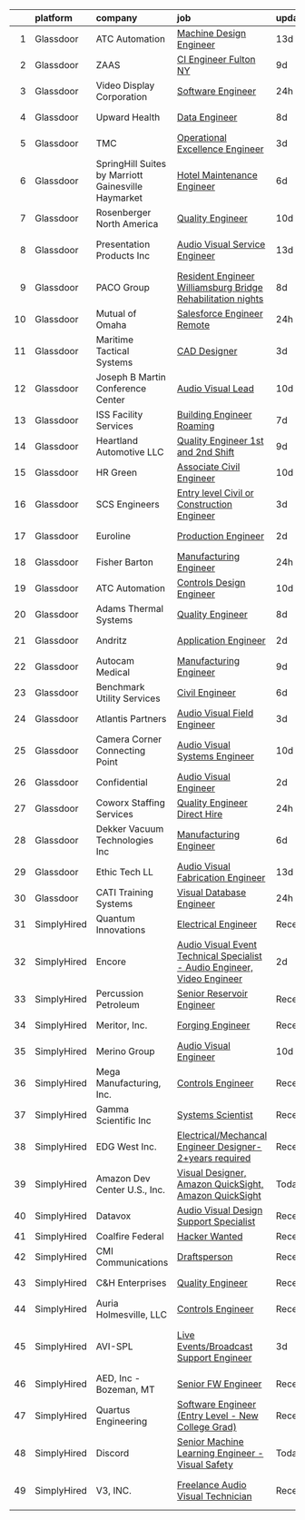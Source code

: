 

|    | platform    | company                                             | job                                                                                                                                                                                                                                                                                                                                                                                                                                                                                                                                                                                                                                                                                                                                                                                                                                                                                                                                                                             | update_time   | location                      |
|---:|:------------|:----------------------------------------------------|:--------------------------------------------------------------------------------------------------------------------------------------------------------------------------------------------------------------------------------------------------------------------------------------------------------------------------------------------------------------------------------------------------------------------------------------------------------------------------------------------------------------------------------------------------------------------------------------------------------------------------------------------------------------------------------------------------------------------------------------------------------------------------------------------------------------------------------------------------------------------------------------------------------------------------------------------------------------------------------|:--------------|:------------------------------|
|  1 | Glassdoor   | ATC Automation                                      | [Machine Design Engineer](https://www.glassdoor.com/partner/jobListing.htm?pos=112&ao=1110586&s=58&guid=0000018290d9f9c1acd5e071bcc94b1b&src=GD_JOB_AD&t=SR&vt=w&ea=1&cs=1_4cb2334d&cb=1660287581048&jobListingId=1008038413869&cpc=4975F0A44038F145&jrtk=3-0-1ga8djufci17b801-1ga8djufujm7r800-acea95750f0bcd80--6NYlbfkN0AxTW2I5hFMRs1ppfVaotPbiDcG--VYf6eQeyz1cvYZmvU7ipRBcyqBpcC9rIByUrQ1ZU3FBxa74NBnDeqNgrnhHjqTlbOWnnQhnOxFWK1mlABdtxbcxd1x-rU-B4U-OmAuN_3oSF9ciNM3Opuzid3uiC4b-iP3i7vywiAYvXJpV9z1uhnXVzXLqFzVqWdAUAP_zf03M5ku6XSFNq4ySm48VZYfDbDZheevb1UXtTjQ4_NQjIBdnJ0A-sSa6_XevKZg73lgelFw9Ll22qSqjwlelDTStDbMN19dKE22x14UUoHLJ1K18qMcD_BdiUsbj6VKZXg0xinmn0J5_qhxK436KTlr2HfVKDvJbmFODlSoRlIfxnPKsymIzUb86disagPjaH_WvXwac_WZdjNsc5OlM6lXUpssN0aRVXX4Jy6aEmsGD7TbB-9_H1cmL0_fpn9Dtx3MUlkjOUuY6pTV3DsTPZNsjG-SMEWAJcbtPU5a3aQbaD7I7k-z4bMZfcH1WJjRq6fjrXB_Ng%3D%3D)                                                                                                  | 13d           | Cookeville, TN                |
|  2 | Glassdoor   | ZAAS                                                | [CI Engineer   Fulton  NY](https://www.glassdoor.com/partner/jobListing.htm?pos=104&ao=1110586&s=58&guid=0000018290d9f9c1acd5e071bcc94b1b&src=GD_JOB_AD&t=SR&vt=w&ea=1&cs=1_b146d12f&cb=1660287581046&jobListingId=1008048358153&cpc=D8FEF87741BB945A&jrtk=3-0-1ga8djufci17b801-1ga8djufujm7r800-bffe1262bfc551f9--6NYlbfkN0A953Z9EfJZc5Z9y7Wb0NkuJO-5BBnqXCJSieP3bN3oT5cRpDl76lWgN2flgCrmBOVu81y1dDFaQCL1cAP0fZ_AECga9sXbxmPCgy94ZsRFuDnGITKA-OxsynN7Sv3puDsz92eIZUg49nGoQmfPGrEVrDw_UOvJOHJJ5Ya9dAdvf28Ga3WrlbLfpvE4KwRxvUICMz0Br6cqy9g3z3g9G7mQO0SGZfeKaoei9kiPNbGHMqXvqihoe6-8CbQWj-TYKb8h1sTk33W2tCSPkB-J3H1iQDmIeKlL90h9PW8XNJydfiodD-nwCgRL5c65d1dqjhW_L3fP6lJPIjCW_IKi7ltcxVGnAyC-kpDd7N29WULBYvOY_8FE40Orjrx5PjrJrP4M6IWkVXEdk0at2F8rZEXLxtn7E2jHOV1k7mef6knd2h07fe1fyHkRwehKYEQ3mBYctpZ28Jw3-LK4wVg26p2XBDUhGrRwqXUn8y7Os-L6R4nU8hJzcfZwujV1CGy3HGwCzX3-Sv9xqowStaD5_aqP)                                                                                             | 9d            | Fulton, NY                    |
|  3 | Glassdoor   | Video Display Corporation                           | [Software Engineer](https://www.glassdoor.com/partner/jobListing.htm?pos=118&ao=1110586&s=58&guid=0000018290d9f9c1acd5e071bcc94b1b&src=GD_JOB_AD&t=SR&vt=w&ea=1&cs=1_516df22b&cb=1660287581049&jobListingId=1008067091022&cpc=52D3555E595CCC3C&jrtk=3-0-1ga8djufci17b801-1ga8djufujm7r800-97c84a8153d63520--6NYlbfkN0C2ruSLbldHgJRxGqX58M4ekFWuaOJ1Xy3nZgzYPyc2KyCZezOaTR-Dfj6JOKFMWXqFALK3KFUFp3w8lowomgl7bLHahDIW8k6iGCftLcArQuylLqXa9wRp3TxAQHXe1O-glLKk6fy1Izd_GvlQfTHvbIsop5ahpCRh0QHWhNB_5HnyzaE9YsNgEKHu_INFlCKp8oqFdgyKX3UyeoIYIpTq11ZW4x7PgFw9jvkowwi1yNTZRlYGyn4-L5WfYkynMWv-41xQ3Hw9wKNEQ6enUWe2S_lc4Q5f_qvFqG7adZQi9iadG6qdi5nJTLqbIBnI5GZHGFm5YdDJ2OqSB9ROsxuUivZ8zg49etzuEZQOk3otFgyEhfZGxvq3vqRjtGMOkrpxg_kqna-iT0U_AYa0PmwI2nZX-zaYD1NK6o0Wu17wEhcqyNjlZAIwxIKBDAX5v014MKMt_jSCE0sVbOKXzkm2XGWO5_VzGbawjG0ayo-fg-31Zh77dpO3pCrmYzKZRZjjKWx_ESL3eg%3D%3D)                                                                                                        | 24h           | Cocoa, FL                     |
|  4 | Glassdoor   | Upward Health                                       | [Data Engineer](https://www.glassdoor.com/partner/jobListing.htm?pos=117&ao=1110586&s=58&guid=0000018290d9f9c1acd5e071bcc94b1b&src=GD_JOB_AD&t=SR&vt=w&ea=1&cs=1_2e0adab1&cb=1660287581049&jobListingId=1008050594360&cpc=6E56E77887FF9985&jrtk=3-0-1ga8djufci17b801-1ga8djufujm7r800-9008622103ceb4a6--6NYlbfkN0D1sgB2vkk73HcG31iWI33pV6kw_5ZaxNkpPvB9FmXAfE4GxWj1DqZ0Ybq0eLPzk2YMwESvlDiKB2v8-8IQoa6UivsLih00u8y9COP4u95PlNlD0qSOw_enyvRFXOLfhgnvIy4KUwxX4Dih0kh3kPXgilkc_HOoVQ-GK7LqI49w8l5WsAU6L3A2dHqBwxNMVNYEI7ToysdEPe4bSoqbDpDkq7WYo7FgO93Bo2m7nGj-ZKDbOj9uklpbCgYGKPJduqF4qSisMNoIy-YjtghzYmWZBebtVdYRO7SCMd8NrjkWCQo4euSFLoomri1zX_RzLJHg1cT1iOvc0S2pRGttNmkdjfh1KiVMwXsApxUoacTipuRDxQXqxEUuENrPJX-Fv9qhp73bbo4zSbpeDQNZwG84yaCmqvVhz8zUWiLaszCvYvHWiqCUBdwtjoa3sWPJNl55cmZYHWTTvjEAQxjQ_4p-lLPVrfDxFjBrO01SqgrhIhonKyjGJWCDvJgEzYxWZ-A%3D)                                                                                                                          | 8d            | Hauppauge, NY                 |
|  5 | Glassdoor   | TMC                                                 | [Operational Excellence Engineer](https://www.glassdoor.com/partner/jobListing.htm?pos=107&ao=1110586&s=58&guid=0000018290d9f9c1acd5e071bcc94b1b&src=GD_JOB_AD&t=SR&vt=w&ea=1&cs=1_efd8593e&cb=1660287581047&jobListingId=1008060137305&cpc=6FA4FDEDA4C50BC1&jrtk=3-0-1ga8djufci17b801-1ga8djufujm7r800-c547309de62fb85c--6NYlbfkN0BSg5mb03c8hiZQs97mlf2CN08O_p8HeBaC0cA3dzaRvyZKAP2Y6r0WsiQ-IrcI174Y-oXAj9HNmEpndD9mARqmyH4EqJUTtIO2GyMv_XpsltHph6cQ_tgl6WvPNRNnYFdGJ-Qrb5WJjUyGDZ5nQ3ycfYjj3dhm9_QBd3rxM4q7jaVzTAleiWat3feub1Un9YOme3M_yZdI6wjg1M6688U005YltcPIlxMWaJ1tJjvFgv1_UpXk3EKKrWiJP_89b2g99NAtIjKx5YV9W1JhZVUztqfeXth8AqjyKyIiZy2U2t2ZGkUp04F0yS9682fHUYzys95BBTPQHQpLS6engAUKYQf110fg5khLlBr56MVU2RvAOdoYpZZC6skcQJe1wOihAJ5Y12rfFW6Xo-Ku7Va-Ir_2ji1MIB5Geo3vC5aQYjSuW4i6RDwijxTCWgbpz11UBqRtGDmWkOWiS2Isuj2yDIpBJ9UXyek0SH8PT6IVnjgjpsgTkpGU_fAD1hLwydIgPWqlWtOSFg%3D%3D)                                                                                          | 3d            | Peabody, MA                   |
|  6 | Glassdoor   | SpringHill Suites by Marriott Gainesville Haymarket | [Hotel Maintenance Engineer](https://www.glassdoor.com/partner/jobListing.htm?pos=120&ao=1110586&s=58&guid=0000018290d9f9c1acd5e071bcc94b1b&src=GD_JOB_AD&t=SR&vt=w&ea=1&cs=1_654edb63&cb=1660287581049&jobListingId=1008055432253&cpc=6EF77E97581486AA&jrtk=3-0-1ga8djufci17b801-1ga8djufujm7r800-f3041de6773e3b26--6NYlbfkN0CyECWISqErbxsRa9c8-Wy6ckRxRQiRg87Ymo0m02-qw5n1FXRqDqCT-oct5WOe-kLjGXWnpIHpl09lmPwSgll0XuuOGgyvlC_g3eUn-UnAjxMU19LtPCFYUrk9R0cmGGkfRH5ROL9PMmP7lG4rVi1csGjy93yM45cLvmS1shjBXRovHTH9chOCpM06YNJmsyzhPhYFuirNp_d9ggW0Sl12CEBWmLD6VSftoIjWJgUvYpkiecfGySBJs6mTMwj8ToRqLx1PLMKEn5ZmFwXnNLJswhiddYpq-fX7wLwhOyJNQBPOImyigRgclh3aX7XGcrZpkQVcjECqbJICCXxDK4JtO5kT1zfIZoeNphw79XgLIGjPgd2UNzkxL0OWs6MYM1FhJhZVEURPekOIgNowh20YPg_2zLiudMfPWgHOGhuRYYC8n2fwiMd4VsgUeNYhdnQiUYx8sbgR7JIdG1U6SracvZL0BAipl4OP-Vz6grOpdib5cKmvCuyCi_OTgzz-9HGSeCxq0yqySw%3D%3D)                                                                                               | 6d            | Gainesville, VA               |
|  7 | Glassdoor   | Rosenberger North America                           | [Quality Engineer](https://www.glassdoor.com/partner/jobListing.htm?pos=106&ao=1110586&s=58&guid=0000018290d9f9c1acd5e071bcc94b1b&src=GD_JOB_AD&t=SR&vt=w&ea=1&cs=1_9e1d7420&cb=1660287581047&jobListingId=1008043807754&cpc=2CE14834DE1C8A19&jrtk=3-0-1ga8djufci17b801-1ga8djufujm7r800-b946d9c742ec5e5b--6NYlbfkN0A_lMrImd4K1mVRIimbW9GSB04Lm5FKrtRQf9m73SIsnIcEyn1LovRkF1fU5mPpZc0wZ1AdnT7c-hutgHT74gs4oHKYMkaeKciPfSAB9Lx2_bd7hT-LQTKE3SHHzk2NretrRW9_EJ6x66LGAnuvdj3nqaAEZYJuUbnPhvgYWG-PeRXJR3ADjbtdjU2LbagyoTHFJAkle6MZsSg2wStyBpx0J56RvakybyDYfnTyYRnNv70gD0KpLN35AxgiZRHE3pNcG0hAH8T3xTIVD11wz4-_x7ajCmrUou1YY6c8CGPkbOpEvMOJcymXyrIyakVpK5S2T3vSesZMN9JMjx-f1tAsgnGGlixs0AIOVx8K_fHlEnXx6YTWuvFaa8gIgUqMZuQq6kxzhipWkBJLOJiKpEG5wu_swPbuCb7QHnAA9BwRQt22T96UBIefFnLdQPjAMHf0hOH9rXXcwZKOlhVHsdYLws2B-3EShudwsvjOpOlLNOxt9MxD2ZMEWm89WPYwP_a-nCl7tqS_hA%3D%3D)                                                                                                         | 10d           | Akron, PA                     |
|  8 | Glassdoor   | Presentation Products Inc                           | [Audio Visual Service Engineer](https://www.glassdoor.com/partner/jobListing.htm?pos=105&ao=1110586&s=58&guid=0000018290d9f9c1acd5e071bcc94b1b&src=GD_JOB_AD&t=SR&vt=w&ea=1&cs=1_57108521&cb=1660287581046&jobListingId=1008037742205&cpc=3F1CFC387BF86D6F&jrtk=3-0-1ga8djufci17b801-1ga8djufujm7r800-7483a12ff3147225--6NYlbfkN0DukAwDndutArnS8OT3znlJ-TW2KpK_7rZjO0LfXc6UVOb8znmp-Jdx-EBGeEzCE4MDYQoSoIAOgCl-FNOYq4s978mO5IB5uLg7_Q0JVEb_alaPHZFVNycLX48z_H7u0sYnrpbVil-2CeKlxwNl3Fvw9txyFKK9z3lh3IR-mUNriqks5eNmCXcEmlgaRoIPAY-aMc5S_dOhREXMEEPrmPneSZT9vqIHmPRNOyynWlApgi6ei5eKZtvxK3eSmjxLkXVrvxqJvX-Sk8hNxui9dSTh4Hk2_wtWVsc0TZSA3JJrfpJ1Ll75cNM2fldTS6sbasZ2xIk13ol62GBHjuY7wthZZlodw5-oj02k1MlV3ozp5l4_yYXFlD2ql8aJZtweBn0s92gFcOWrzsy7TjIDyMZ_To9M_Ldm-oaGIBFRCbEHmGg6KjCFuFKc0A2ra4FBUBjOahvGQlDFGGuLUOfzYgoQU1dUctnyQSMi-AtGGC-WNISGXn7mjU6P5IylXSDWDno7uXq3e6OotBV6T038rovl)                                                                                        | 13d           | Los Angeles, CA               |
|  9 | Glassdoor   | PACO Group                                          | [Resident Engineer   Williamsburg Bridge Rehabilitation  nights ](https://www.glassdoor.com/partner/jobListing.htm?pos=125&ao=1110586&s=58&guid=0000018290d9f9c1acd5e071bcc94b1b&src=GD_JOB_AD&t=SR&vt=w&ea=1&cs=1_a0a4e5ae&cb=1660287581050&jobListingId=1008050163960&cpc=82ABD2B5CEB98952&jrtk=3-0-1ga8djufci17b801-1ga8djufujm7r800-1831edeb349c5275--6NYlbfkN0ALuVzQR3BTfV85kg0pOslPYaYx9AIqQffQrQJKVeHJaQqP3CyB5E9YQKsXNWGwopHehMrUx5wwxRmxmRyrL-HVXUzMBIgqmUnYUCsHhzCTjCQbc4aW17Fx-nl7xW-83o-6yz7C0V1F4y4SCayLvqiZjOj9MUXDjmUSSJ0qhO7NFTbbBc3tY7gtsDovwJzezYsaBG-PYccoPiqgb3J9CUf9jBXsCGlP2sOe_j5n-a_GxU_-hgYn7C-FcD0ckT3IUfjHLU7eB9kzfG_We51TXL0AaaDo2PFpmisgGxXrlPYcYi2nvPkXOYqaatQ5vMFqKqAZAHyVUxw4nWCBycLsh-jcVTggO-lgGrScZbgpWaRWF6dR8zvOyCUP-J7WRGYcdDh5U_aSw6Fxs1ukznI6AJu6JvtEsbwnREg3NedkzD32YpmpKoChWJtEqBV-rHLE-Y_8KGelbm8yC-9T9tIQU1SD4SGwM1lwQ68Ih3Ayv8iUc97YHLDsWJterSmrhJmKY0M5SA032_ajKruLDSqhdIfVBSCO7mC-lhNpxR0g0fApFo5FV6hDD3M8KmmZXzQEwqk%3D)        | 8d            | New York, NY                  |
| 10 | Glassdoor   | Mutual of Omaha                                     | [Salesforce Engineer   Remote](https://www.glassdoor.com/partner/jobListing.htm?pos=119&ao=1110586&s=58&guid=0000018290d9f9c1acd5e071bcc94b1b&src=GD_JOB_AD&t=SR&vt=w&cs=1_a5ccc38b&cb=1660287581049&jobListingId=1008067533420&cpc=0C1A14C72F2C651E&jrtk=3-0-1ga8djufci17b801-1ga8djufujm7r800-fb0d3e76e02aa586--6NYlbfkN0AKY9t8q7VgAheoAs7efbXyhExMUVS6P88HBLabZoQOT6odWudF8K1nswEbB-u_gfhh9J-CNKQtkpA5-pOUyeYqDMhZH8U7_3_o5_KfFWyIM71pAevyOc9SXRc4WCcwj1wXNpWTKSGuyo3O-_nPnKiQGjcCdvGYpDSb48h4p-CQj-8IAGNiImiSfZMtwluBv8Kz7CsPPr15r4aTOnrtu_m6N7niwD-zH4IPnL3zV4M8igDdvCH425zX-8-xOkCxOFPQVIxfuhV3IhZYKXthfhnkDmWHmjRjJtlSt8Irg9owD0By2sGMdobrIusoc_6Wou3pdILe7hAG_LdYz2kCTPneXmGw2H16PXAToXEtHTCAj9JTpkAz7yQUppesTkYzGpwXgDhB4kY_FoaldW5uKGNS1hT_WgNZUStCFYhgsFblw5oe1jlnwSEeWvq93bZsuxguRNKM7fbqXBth81v1r0ijKvR6SUkWbXFZ84dAGNFsU4G2QdHNZFsjyRQWmhCr9Nh4ZgODangP6RypZq46CqKez15sLe7gCzO5Olf4TOIg5A%3D%3D)                                                                  | 24h           | Remote                        |
| 11 | Glassdoor   | Maritime Tactical Systems                           | [CAD Designer](https://www.glassdoor.com/partner/jobListing.htm?pos=128&ao=1110586&s=58&guid=0000018290d9f9c1acd5e071bcc94b1b&src=GD_JOB_AD&t=SR&vt=w&ea=1&cs=1_ae43caa4&cb=1660287581050&jobListingId=1008060214312&cpc=619322B613A5457C&jrtk=3-0-1ga8djufci17b801-1ga8djufujm7r800-d14252e7fad9f3a3--6NYlbfkN0AtR68e5gWpPxoovZgA7Udo-dcymoK0NpHFMpIgh7LYz4rXiWBBqHtGf1vm6ftJxX1HyesJd6f5UmMeSw9QByzNuy7gomqYLuiTz-cmySKCvIv2zeZ5BW9b9dhHxor36nrEAc8klj0yBGnCt2lgictNfgXhjbL7z14cShD10_T0GFDPMP1nd3XteHOLas39mw-QgqN1xj6-NCJbuw--4vzkhx__kNibv5BB7IxsH8h9RnmN_4WyeIfLTYCDm_FhOC4RtOxUXqdEcGZ0TOkj6wxuqIYajLG9cWx43SdRnytRCT-lYaS46Yw6WEBYHnx4Us8psBHTK_isv6583RhW79b7-bli9kYIW15Dbxg1VTqBZxtvgjRodTqxJsv8s2wZc0TijYqyZgWfvhy4dhdFUfRqCLEzBm8jqJm93kjoWagd9aYKYqab4LDZKoJd-Osy5BejGp2k63FxrfETzmYpZV8ICvvgHMjpSS8610GD7A83EHrb-AGjp_78)                                                                                                                                         | 3d            | Melbourne, FL                 |
| 12 | Glassdoor   | Joseph B Martin Conference Center                   | [Audio Visual Lead](https://www.glassdoor.com/partner/jobListing.htm?pos=129&ao=1110586&s=58&guid=0000018290d9f9c1acd5e071bcc94b1b&src=GD_JOB_AD&t=SR&vt=w&ea=1&cs=1_fe4f7c57&cb=1660287581051&jobListingId=1008044526444&cpc=B63DE67CBF13A213&jrtk=3-0-1ga8djufci17b801-1ga8djufujm7r800-fc35aa77f3817552--6NYlbfkN0DdNONLqhA8z6QrX6vw37qu8cGScUjPKwqVQr3YAsb4-0eBp-RYgg9wdV_cB9oOFgRNgB4J6rU2Li4jWUYXWsGQbDUWdm_T54ofZvRabE2MrQPqPaz5heNYGfc7s28FY07ocLDVN4En7oPW50Nfb4-AHbTfQ9pMXzJyv8SOLiOPgtB_mOYQMto8LaU5A0bZSa5g_6xYykGy8_mx9G3ztyHEGz8o44v8dZHP7P7EqfOxL73a9d9nippScQNfD5CDSm7qPpsVroDbn1Uh1rg5Q6fuVe6xo6aSTYThYXvL-Pts1bCOhXSqOiY_UA3_2iey790EXIIN-TPKxcjgyMBQ1JoHypCwDggAVhQkg-J6u4FqXVNrWIwJRWQQdxIMU5VfQQ0xBRHQsZGvO44GIWuvm3dKiPJq0H4PrWgSzd8u-b-0_iV_PrWqpVyZKznIfZnFCnz6ICRGGNNjQe44t9wNRqpe2fe33G-PvpHXzxKgCdeT4oUSCfOqKWNx1qBlzYF08-I%3D)                                                                                                                      | 10d           | Boston, MA                    |
| 13 | Glassdoor   | ISS Facility Services                               | [Building Engineer Roaming](https://www.glassdoor.com/partner/jobListing.htm?pos=127&ao=1110586&s=58&guid=0000018290d9f9c1acd5e071bcc94b1b&src=GD_JOB_AD&t=SR&vt=w&ea=1&cs=1_b0152592&cb=1660287581050&jobListingId=1008054033261&cpc=EB1BD5B9C2162114&jrtk=3-0-1ga8djufci17b801-1ga8djufujm7r800-d5832bde369a3efa--6NYlbfkN0Afov1_qsqSINPGMJAS-YzYiVLt6lxwY8FZQ8jIL3Q0teg4JOcVZergQLt7tvXjI8qxUlIyuClb3bakdYJ6hoXhT546tYZ8pXY30pO8Zf5n_PxkaqCNd27ep4Sk2XoOewaHh2UENfM5e0p2Xc1EYcrd9VKOTTRF9GNNwa7TLcxqe7vwPYwY9cVJdsX2faIyl1jFENzzZC1O4aWyXf95b8uqWJnrb1VotM2enQrH52VYk05bBdO4NFB3CPWdyZtCse2I_fDyYgAlddwrtxl4fuaUSSwzoOUWeOL5ec0mgn0nyFM03q_dOKFCQOgFov7HPdy_iVqKfVxo6Cc3pb946q7RvsRdCQRBvGnVaq-Per7wJZuw18qtSnX49H2tzrmvm78TjrT159PSH5286kW81_2a00FTMqfrOy-4JNxqBkKOy7wcTmJUjUWgiNh4rHFh-wcKxrzuKO3ax-VkEtdhunhR_Y_24hmOTkQAkMS-GLwW3WC04U_DHxBKrrpliaw2pQ8dj1iAact6Bzd6rd-jjjgb)                                                                                            | 7d            | Carson, CA                    |
| 14 | Glassdoor   | Heartland Automotive  LLC                           | [Quality Engineer 1st and 2nd Shift](https://www.glassdoor.com/partner/jobListing.htm?pos=113&ao=1110586&s=58&guid=0000018290d9f9c1acd5e071bcc94b1b&src=GD_JOB_AD&t=SR&vt=w&ea=1&cs=1_b568c3d2&cb=1660287581048&jobListingId=1008047074913&cpc=1FD5AF06645D1187&jrtk=3-0-1ga8djufci17b801-1ga8djufujm7r800-5026fd297082794c--6NYlbfkN0DZZww-p_mr8GWlqIRBY21Wjl_Fk3kglyx5_HcxykVqwSsECBUlGZCPdgd8Gm86A2a1w_jnNjVRAV8V8NFZ7gdbRlH2B4sjesirJbSEl6A3X8BShMpZ5FAy09d9p4r9cD1AVqQpCyDam8Nv2vL0kVhYV9vn5v7ZDNCXeRvxkZjwV7nVjmmt0x43v5AnggWtcv7f7fMtTp8qOg6pfRiO6aCcw4pVShDXnSAPrnM8uYQmG-DUSAHvE2kB2Umr_UIzE0mZYAW--DAnty0DrnAhwAN6SYZ-lOB3v6m0fTgOqsu0gPuvcmAKkTS4U9_s1I2X9DqYhgS5L0TqvmF4h6e2Slo4LRpA6lgQAarR66SYH4-raFB10EcttEFIAfGEQPkTebgfL9EC8WjpZprU8ijjswP-YZ8qK9j6aDKogGZjwMrlwy61rd206vy7lCx09uHz-DE8Qapw0E3uRiPk0vmYxkTrfyTB6l0DR2n4o81ouboSBpyf1rHy39LrL4IDoV3UUWrt_g0YYYMKLMeMMjMHnsAWLWtqH8DBRp4%3D)                                                                     | 9d            | Lafayette, IN                 |
| 15 | Glassdoor   | HR Green                                            | [Associate Civil Engineer](https://www.glassdoor.com/partner/jobListing.htm?pos=103&ao=1110586&s=58&guid=0000018290d9f9c1acd5e071bcc94b1b&src=GD_JOB_AD&t=SR&vt=w&ea=1&cs=1_ddc86dbc&cb=1660287581046&jobListingId=1008044995856&cpc=14A2518D69FE8A3B&jrtk=3-0-1ga8djufci17b801-1ga8djufujm7r800-a871b0a47d53cc20--6NYlbfkN0BxZgn50Twco20qzNqQlrdg8nFmpAv8O_TpqLs5FokkdM33xPNoGqnDzvEBhl0c08baSvk5p4iZQTlGgEURxeaN5HFpXTPtkLcyg5bgPECIO_cOnPFIw7-szweBpC5H3WM9YPBkh2I0BbyNp3EB8T6z-pPyDKmkzQFBi2MZfNU60JW9fjFlxQ31tmPBV6IdlUxbiD-4s2AZrv48Cyn-srvFz5LCe7xPr0iSTrUF9JvYE3eP9mRMi0Qdw-EwmFcQSIUjxrhrNuF8n7VgUXZiebl2g3dRzWESqbu3JBI3T4eF7sUJNKvn89Tk4Yvk-lF75UmTA7V8BLgMEPaQz38k9VeYHNi64lhPp8NNEN5QgwWXl-UkfVP41Etjm5bQ-MoMtKaicLq4KrY12ecX-uiwKmZbN1AOkQGo9L6HiTDJ63PMEFqo01DNjh6P69Pu5G3FdmNpInVB7BYce9efHk5l03hQFdgxYItJg3mu7oiIMqiXc1j-OQiKYHKt54N61FQhf97qMmnA6yhEZwM2ACqYL9q4iBUe4PSJdtk%3D)                                                                               | 10d           | Colleyville, TX               |
| 16 | Glassdoor   | SCS Engineers                                       | [Entry level Civil or Construction Engineer](https://www.glassdoor.com/partner/jobListing.htm?pos=126&ao=1110586&s=58&guid=0000018290d9f9c1acd5e071bcc94b1b&src=GD_JOB_AD&t=SR&vt=w&ea=1&cs=1_942b28e4&cb=1660287581050&jobListingId=1008061026568&cpc=619322B613A5457C&jrtk=3-0-1ga8djufci17b801-1ga8djufujm7r800-adab7d4240e53b1f--6NYlbfkN0DsVOnfHk58DoDe4LE3ddxU6c9uWBQgMongk84L1s6L8McyjNsBfzKoKT2unlXHVBLTRiTugoF7-49v35-pxHHTgj3dMRcvLPpPQjxLfVaZ3W5jEsqVZQ41aBkcMOmiIjVDQQ1wkCF6dOLABhqJvqrSPyxSCTGLS32EyWCX4toWc8gbgT8VoUwR2QDj96YvRvWz4zK_dlIbyiX_g7ljWpPAPegBT445AaCRgrxO-0gF9KfJtZ9gOKq2mfR96RvXIK56EKHplb-4mkfZhd-B1a_ZgRixE6UEaaUk-IL5RhbO_tEa5rE4K7PJa6joXByYac-Jhyo5SqzaRvIItylsNweMvWAIEHKeTR4mLe4eXLaFLfBMjJRRXaMf9nGeTanYNMuw9NRdcbvIUCVmFNRwmFWlEBQUTfcI77Is60UDZNK1Q-1MflBRKzs6V_QqLL_glmuZlMXbW_s3Cgc6XD8tsarKI6ywTg4dVV1iTG7Ma65BQxWwt3cssv1kLVNT2pEtnN7qktZRjfPFFNwj48TuUJ2q)                                                                           | 3d            | Clive, IA                     |
| 17 | Glassdoor   | Euroline                                            | [Production Engineer](https://www.glassdoor.com/partner/jobListing.htm?pos=124&ao=1110586&s=58&guid=0000018290d9f9c1acd5e071bcc94b1b&src=GD_JOB_AD&t=SR&vt=w&ea=1&cs=1_e0b23df0&cb=1660287581050&jobListingId=1008062970099&cpc=E7268B2FBC00329E&jrtk=3-0-1ga8djufci17b801-1ga8djufujm7r800-107c0f1919cdf634--6NYlbfkN0CLWtYSSWzyK5y5NT_sOrWTxV9iMycNbOoauytslVZVY53xEPluYzFA4IfTN19hG_5uxNcHYUFOp6ZVqSe_gZjbOaQ0LT_lfovcyfBHa-LzN-kG4Qi9Tf76uEcIiItkS9ogL95XtoaVddbq_62ufRSQesdRAo6A6GTgHaPwew7RqVkGIa221MyJ-8WlfuR5etRjTvS4oP7J8_Khx6V2vizwQlDQQeuTaSRptMN-zTjNBOgKS4O7wtC7zxmKZzHTgDmMkniHie7pWjbGIP2_lphzlbgkL79vS9O-ENHUFxqONKysDcNgDhApgdaOw3rk6bca8KHs62Ls5WoCMhGCqRH_WDzY5aTMym6cMIwuj5Z5rLBmtS2YAp8n7Y_qXcay3WcFC75-Z39rhylw0238WUFWex0PFHLdCNnd3iOCucax8aXw_o1_WpRq84YAQAYVnB6rxFy24HNEg7klbCA0rfmmCKbW16arH5dgd_i9ABGhG4gllVc0LpIVKc-xH_eMs_M%3D)                                                                                                                    | 2d            | Yorba Linda, CA               |
| 18 | Glassdoor   | Fisher Barton                                       | [Manufacturing Engineer](https://www.glassdoor.com/partner/jobListing.htm?pos=116&ao=1110586&s=58&guid=0000018290d9f9c1acd5e071bcc94b1b&src=GD_JOB_AD&t=SR&vt=w&ea=1&cs=1_2178438c&cb=1660287581049&jobListingId=1008067209221&cpc=0A5953EA3E9CE03C&jrtk=3-0-1ga8djufci17b801-1ga8djufujm7r800-085dbfe892814034--6NYlbfkN0Chb404FuShW0XXO4d7xNcRoKLH0Zqxocz6Oy7PM0wQ7J2Au2h3Uf_BYqD9dS5Xo0g-G9LMg-W7s_0_Xmh-yLaY4iSKP2G-OLagQUPGsS7fr8s_cvFuh3Zyv3xBRjuyN7k5eqAkehgZaaZUAd8hmWvK7fP5j_zKzA1sJVEQ5xPc9g4Ziu-bVosjMNchK-jykUBinQsQHBRnWyciuRW5QDv3OAvj4coBhNvyBflLMSnjyZph_Z_bxY0ddrvO28Z-KfWIm99k02_NfZW9YvKIgVL8vmo3zChHlvAnD5DnrNTzBRQ1TAE_7YJf8UEWi0gw_zRuRm7UU99NtJn0MOjZtHEjMSFiigfpSVRXpOc4JOcKmtVEK6QkIHxA2VJhzCCilwvtbMQu3M7mINfRLMTyYhyDZ4ZSNtmd8uIn1SCLcggXz4Wx8S2a01U0ooi7-sPMa2nz4psYBYA_2mDUXC_DkzJ5v4Eq96DYq-A2zWh6Pb1VSv5eD0tlRSynYC4lLfR22t09gPbcMn3DyvKIINptXuyn)                                                                                               | 24h           | Loves Park, IL                |
| 19 | Glassdoor   | ATC Automation                                      | [Controls Design Engineer](https://www.glassdoor.com/partner/jobListing.htm?pos=108&ao=1110586&s=58&guid=0000018290d9f9c1acd5e071bcc94b1b&src=GD_JOB_AD&t=SR&vt=w&ea=1&cs=1_18886f64&cb=1660287581047&jobListingId=1008044245276&cpc=F8C81BAEBBCECB62&jrtk=3-0-1ga8djufci17b801-1ga8djufujm7r800-474794f55dd1b2cd--6NYlbfkN0AxTW2I5hFMRs1ppfVaotPbiDcG--VYf6eQeyz1cvYZmvU7ipRBcyqBpcC9rIByUrSypfD_B1XtgFqYstlBrOuo8xxH7zg7diGThEU6ffrMjC_XuYWxy_R15LQDk8Kr9dOth3OGz7DMu1uY6t4TNJ8e-WDqjST1OMhLi3LFDu5eucWH1mlNkJo9jiLTbSFpThiLinMpTV3TTlyNO7qcx3WOqXwLFDaS67Lpf6pwPlorBu8A3D6y_Q5kcFbUhSFMw9AUbT7MuJV_va6rqrsN2D84kAs7HBlFuF8zTC_Kw4csNVnGda7yKi1ecS_ge_sdB5jqfj4ngh5ENgm_VEect6Clhj7enX4yl1Fl1cTl4hCNCdxUDMCJcdxDF6WpWtxpO6lqN7_gYGSiioGYw9TfFvreRuatZqYR2-0yEZD3sUdgqxTNJdO9M7lqB96lGS4LlLDqyXf7H1dO9zBPIvSqh9b4KPJYOtKL5woWSb8PBNzelDKpOEtDKAQ6EpU_WfXqm5U5PklQOsXIxlDe5zn2R2Ai)                                                                                             | 10d           | Cookeville, TN                |
| 20 | Glassdoor   | Adams Thermal Systems                               | [Quality Engineer](https://www.glassdoor.com/partner/jobListing.htm?pos=130&ao=1110586&s=58&guid=0000018290d9f9c1acd5e071bcc94b1b&src=GD_JOB_AD&t=SR&vt=w&ea=1&cs=1_376c8796&cb=1660287581051&jobListingId=1008050014233&cpc=88FE657033F128A5&jrtk=3-0-1ga8djufci17b801-1ga8djufujm7r800-a214e95301af3521--6NYlbfkN0ACTeRvGRFS6hadW-07x_K1RnsIE8OdH4tufuZ5eRAiXiQGccMwm0SqtrRDH6qKnvj1FdIqiJ5LHQ6K0LpOGK3qO7XAOtjPZ31XyPHQPqAv76tWPxW87lL4DIwrJ4fN365prBjlVOHOjOpv92x2n4sMSC-H4QwrlAYW1XGMSqSRQeHYkSQG-ylXVryoIYfuJ8cHOzAzRpBn1T0057OUdpPBAgs9CaFjySsL_042SHN8gLrYh2-TN3JnOdKlKQqLbMTUr5VUBW-P06F7xeLP5VRJMIO3JhFixafwuwBt7eCTwTXObfU7It4rcPamEgFtLJi_PahrlW7gaF8LDAJ_zsEXn_ZiDf6xiJA57MxUNK7Z6eJ_y404Ae_2CtZVa04FFBXRuHs37elV_9Rk1HiHzRqBK1dPpr_HjGDR2G6km-tAw493QRHutYr2OoDZ55C_9eyOgTG7OzLKYSTp4q-a1g9dOp7F_Lre4TQM2V-f1aoCdq31L6x7K_pm4BBWaNe-FKU%3D)                                                                                                                       | 8d            | Canton, SD                    |
| 21 | Glassdoor   | Andritz                                             | [Application Engineer](https://www.glassdoor.com/partner/jobListing.htm?pos=123&ao=1110586&s=58&guid=0000018290d9f9c1acd5e071bcc94b1b&src=GD_JOB_AD&t=SR&vt=w&ea=1&cs=1_858929b8&cb=1660287581050&jobListingId=1008063074089&cpc=E7268B2FBC00329E&jrtk=3-0-1ga8djufci17b801-1ga8djufujm7r800-018985f66b43222a--6NYlbfkN0DsBOlmEAMqZtav1V1WKZO3RUElpafjggtWvxyDQ3xFSizXPSZQh0Wdi3z6RFxqfCmBNUHOUeuwDRGFmI_GEL7T3hvwNGM7Z5tiCMUEBqq2vStZYLORdZAs2Yu73-dePB0I7mV6pTD59QncOcNnxj_RgCQemuqfEwVbJz-f65VS04eFLi8kuEutjT_stdzcRFFKRbI_A7PSI310cf2-mK3wdNni4_VU1cvD2dx52N2uhTepaXG6dLKi3fQOUeOFs-fyR6rlt8mR7f6PSVJC4yIMHvWCL91TCW2_c_o_uouI9hbM_q5nUNamHz7lo5un7t_UuPmLPC-ldPReUZE_T3QqIH3g55zOyccSesmJ2Tyn1-H2Ur7_9nX4KOecij3YtVTbWGZuJA7vZVLnqNKC1RKLkogFnSf2cT666KjYIIsl_8gXUy-g7175wE2T3lGt070jXHhN8upWD3o6OT4VwXR1UIU9QSNY7I97ZRN38_6lpLfcJK29wTcs4JuMDHL3bBratCWkgu_aFQ%3D%3D)                                                                                                     | 2d            | Springfield, MA               |
| 22 | Glassdoor   | Autocam Medical                                     | [Manufacturing Engineer](https://www.glassdoor.com/partner/jobListing.htm?pos=110&ao=1110586&s=58&guid=0000018290d9f9c1acd5e071bcc94b1b&src=GD_JOB_AD&t=SR&vt=w&ea=1&cs=1_cf58186c&cb=1660287581047&jobListingId=1008047330192&cpc=43E74A24659A8E2B&jrtk=3-0-1ga8djufci17b801-1ga8djufujm7r800-f8bc23b52a56856d--6NYlbfkN0CV5HI1XBXOhD2WE1un5jZpJGCvbXS1Lb8Z8BU_Udcm9bLsYEM_FoJYIRBUceSumkQ67Z3wmAWy33Yup763m60ghG75cB3-yknoyrWu90JLvFr-KM5bSwmv6234gtmxjXj1_S0zS_aEzwKxsP7QvFelx9l_9xILGq4M7J4mP_yBbgmRlCcO9N9H0H0Eo5LzP5AhWritbN0qlXnOZF1UJgxVC1w81oCMTohWIckpn5-GH6rMNDF2M-JSn2NXi8kMHydNE5ArtUTtKMAR9wEAkL0rYAY113A4y32qPqqYQAHJcY-QOyrmoRhXEYvwLjYbuJN5gusZqnR9zpfH25ge2koMH5-twRu4QDq8ZZFPaaAnzREBwloymPuzieHnp26GUE9kOteBJwz2ndMKXHIMfsq58lQTuPxiyXjNTYWolZVYdU-jjNjB_LvPPtRBpjxQZIaUoKJ_Mz7rCT-JFC6upFggReMCxVGtm9kHGyl_pOADhiRiQr9d56BpVaiaRm84rZgDZjVeGr75FQyM-3h0GmgI)                                                                                               | 9d            | Warsaw, IN                    |
| 23 | Glassdoor   | Benchmark Utility Services                          | [Civil Engineer](https://www.glassdoor.com/partner/jobListing.htm?pos=115&ao=1110586&s=58&guid=0000018290d9f9c1acd5e071bcc94b1b&src=GD_JOB_AD&t=SR&vt=w&ea=1&cs=1_f8eced2a&cb=1660287581048&jobListingId=1008055926272&cpc=2F77D7B52AE28048&jrtk=3-0-1ga8djufci17b801-1ga8djufujm7r800-a7c680721d060eff--6NYlbfkN0CNayYzF1mBaI40OgT78t3Q2d9IxlwDzhsYR4HK7epYUURqj7ThGxATpXhoUzAjmQMIOw1lBX0IHkZ6VtPaCtis4AlM_sfWreoYX9F-hbm6P9hzyU-S8butfbFB7qMZ22AX1M2DBKpSCF63ccMMiLmk0iM9RZfrshUTQusDCZDVDr2wj9mILvZBvD5IEpSSn_eKslNzWRoc3xtXg0u0DSiCvWj0VKvfiCByaDTJ5mChQQqFHEKpLu1LDn3OLCUPhtadQ5IlCWczH2V3elp7X_6VE4mN6WtA757nZDQYTHFi0Y_uG1mi-O-RpsywHdIYE-6OK61JFQGSXuLtYI9SGdmqLrz5yMSVNSROKunjHxvYK7vznl_moiJx6opR8T5kLM00KVPZ3SHZslxBVTKcPJtEjC4efdWDmAgslzhqSy7RBmBeOVSD4-KQzRLG9EpHnhBUoPa562OvBcQOi0dpxz_EAiv6I5__-g4U53ZtUdohkzUifjqGhusnqCLl3wKQa4vj0WVqHDfwWA%3D%3D)                                                                                                           | 6d            | Sterling, VA                  |
| 24 | Glassdoor   | Atlantis Partners                                   | [Audio Visual Field Engineer](https://www.glassdoor.com/partner/jobListing.htm?pos=122&ao=1110586&s=58&guid=0000018290d9f9c1acd5e071bcc94b1b&src=GD_JOB_AD&t=SR&vt=w&ea=1&cs=1_5c6f538f&cb=1660287581050&jobListingId=1008060810094&cpc=0A88B0016E52E137&jrtk=3-0-1ga8djufci17b801-1ga8djufujm7r800-63fda66d89707e49--6NYlbfkN0Bzkuy17zoNwKMVjyusHhR7JNYo3SmelKzW8jp1Pa4Tk4WW547EexT8Z2jii7gJipYJ8gmOpNfKLKvkWb9pJvbJGZz7PzhX-_tgssoWcTpiw2x26SxXw2wPHsNEj_YK8yRvs5M6GB39S2LAKEE8dIKtSQFT7c86tmKR9IIaVmoOtvr7AFOPiTA3GaJXHvA2VI2oimqWNXY7PUAyPasUoAS17U5lbs_w4iIpus31ZouCsXDZ-0qeczqlNIPxCJr7OONKx8lMgpzisFLX_e1Vx4Y2na3q5noMEibqCa_LSruUccpwMhjfoLcpJapr3BovdlVK8UKy5vzRw4pmiBRz0XL_rj_FevUFziHigJnCCs9XEgISyAjF_Ofn10ap8yFyGR1FcTcGg7CiS3O9o6P_Q3aOduf6J1xhHK9A9iJHC8u50bDox9itqzFqdjH7CGpDH9MnPA7fxhhE_HicOjZnwI8jf_I9CwaoL-WUcV5Mt6LoeBZ3t87zG7khzSYvZ_diR3EDTXnFZ1HWMQ%3D%3D)                                                                                              | 3d            | New York, NY                  |
| 25 | Glassdoor   | Camera Corner   Connecting Point                    | [Audio Visual Systems Engineer](https://www.glassdoor.com/partner/jobListing.htm?pos=102&ao=1110586&s=58&guid=0000018290d9f9c1acd5e071bcc94b1b&src=GD_JOB_AD&t=SR&vt=w&ea=1&cs=1_f565a3b0&cb=1660287581046&jobListingId=1008044515115&cpc=321E86A25C2152A9&jrtk=3-0-1ga8djufci17b801-1ga8djufujm7r800-694cc0fcfdb52e3f--6NYlbfkN0BEcUh-k-2YH_4DhNF9N5Id0yo6n3WehcAebGmpMyBDfLb_VHVqjpSS59brqTpgjJQMmJK3dLG8YBMQG6ZbyY4RH5a6F0oSXxHavRxQfeN2ryMYjvfjg7pZZGmfxIRafTV2qHOzlFJJ9MBGn0M5sSI7PP6d0XumEWBjzrexzCQZB7FS__yb3Hs6iQCjXrPIzOvMsLRo_2vQ6fkUC92tscb1a6Bb3WJEXGsY9iGOIWIzxncKY9VUtdcsAcdVYtvJcFXYSH8Ff04p1AOo8Yc0upFEoG-ZY8Gt6M88nlkxWpAiZJEHfDqH6eeeJkK3r1QjSUA3bAvjW7n2HNS0q-Nrrum9PLW207loUXedXbGT6mNTxYvDgoGPpdQl1BzBhKCFoqpYey2ssnI4YPeLjkRf72SYhL072gvSJCEs_L3waa3BWyMZl-rCpEOzJaLefCQX4udumlEEcT2nY7C7D6PyFtk4w3PtM2sYlLOB6-afCr3Q4V36WtOYIoXK_ceuSdP6uWDSjT7TFovZavyOy3gf0g3V)                                                                                        | 10d           | Green Bay, WI                 |
| 26 | Glassdoor   | Confidential                                        | [Audio Visual Engineer](https://www.glassdoor.com/partner/jobListing.htm?pos=121&ao=1110586&s=58&guid=0000018290d9f9c1acd5e071bcc94b1b&src=GD_JOB_AD&t=SR&vt=w&ea=1&cs=1_abc43ec8&cb=1660287581050&jobListingId=1008062904517&cpc=44CD5376B8534B8F&jrtk=3-0-1ga8djufci17b801-1ga8djufujm7r800-567ee4c891d83892--6NYlbfkN0CTwpytB5Ic6mepsrR0uM7Ax_C_brT6KwyC_6t4WJjhhEjd3-JudE3j_3VW-g3VyGsf3u9J_-qKVqAJ1BUVF6eOGcmk6PFZBYLLP2H8rzXXkmr-S8E3Mh0mhvQpPcEgsVMADoucsk0XILv5_axv6OeP1iL8_7eFpOj_jcwlIaDfVFHP0-DPt5uZ6G2BhTlSdpbZd1a4KgJRn4Aww4L9HX0adS9DfP138J8E2m4aRvbqqtkZ2ftqTGPZJrzQ2iH8c2xXzjRt_VpY8IQcRfBs97RJmxX7l64G4n3OrNNytGLt7AwrYXSPPOXWBQdSvfeGc--JWlfAwkvV2rMujMB6LdXldmU8xs7VgJ49tttoIc_ZCSBxwoaNKuR00ujRX2sybyVp0gsE4kyFyTUWAzFgxSrqauqjm-8ABdNKsm2zRz6PSkfXzjL7ef-ad-cTxWUetb6Pngw3xtRJtLTh3toPzxwRPSjjOBuo0DtAgEQXchRaP-7lIGzpxFsKyOcm1bz2fjk%3D)                                                                                                                  | 2d            | Fort Worth, TX                |
| 27 | Glassdoor   | Coworx Staffing Services                            | [Quality Engineer  Direct Hire](https://www.glassdoor.com/partner/jobListing.htm?pos=109&ao=1110586&s=58&guid=0000018290d9f9c1acd5e071bcc94b1b&src=GD_JOB_AD&t=SR&vt=w&cs=1_4208d456&cb=1660287581047&jobListingId=1008067639732&cpc=D03C1FD02D8B18C2&jrtk=3-0-1ga8djufci17b801-1ga8djufujm7r800-13d70a04eb839668--6NYlbfkN0BALpGRVoANOgdzeXQ31THPUWD8G0eHnMrNs3BdZtbYRasifIDYpb6jTYvA4tvFmmaGR8scs4uywDftKc7WcMkaWp2XJZHdvTyZqZDl0re_R_Vu4ykpz6eHs4OHdxXdjDYphQ87UR11gcQI-bSyG51DW-jEI-KDm_mjpdy9-pEtAcVE6mm0VJxq7M00x24i5vZzqtapCOBLW_bmT2vyaZXH0nJAoRdJE0nW2ZEVJcO_Fo6MTN7-iC-0dV2GXbmBnjiUOUKQwJWPitSiZ8nApx200hqYF-AzqsihvfYfGDcZXVzqdhwhnvfOfHxBnjN7vrbsdxALAuh8Vuipq2nWF8YJtqCNl-9gOGqRyDn_Ik_sCGGLcw1L3BTV-ifg_QoyFtZgSGLibUhQGTRZadMndc4vTjhEIASMXuQKm8QLhewkgKJyEJ5PpwuaetnilQA3c_EtNZ9lRPX4BKKo2V4IrNdA6flC_JpM7uqtplZTHWaaKekanIIaPNgs9PUPQkLPMTVFiqfFJyY9ux-2r-x7H0EU9NixjRCuzaqpRWoDZJjQnJIJeK8w-P7mirdgOy0DWkOFeIOJdxrLqzl6H5hUDClH9v7y2w_znObFkrr4xxpGjg%3D%3D) | 24h           | Danvers, MA                   |
| 28 | Glassdoor   | Dekker Vacuum Technologies  Inc                     | [Manufacturing Engineer](https://www.glassdoor.com/partner/jobListing.htm?pos=111&ao=1110586&s=58&guid=0000018290d9f9c1acd5e071bcc94b1b&src=GD_JOB_AD&t=SR&vt=w&ea=1&cs=1_32d82666&cb=1660287581048&jobListingId=1008056142247&cpc=C61449CEE5073562&jrtk=3-0-1ga8djufci17b801-1ga8djufujm7r800-998883ae15a771b8--6NYlbfkN0Anq9HdKSgs5IO_GMQcOjKPVqNcLCRg0Tq1HlUUUCUwGr9_JPq_WMyRLDnMNzucBAKpORFmht_qr0VgDZjZuMdIodFvcZVGf_xtSbdItKH_Tu7OOLBI2vp3Lecn5DfkHX_RmbSosNRC3ZIrJgU8L-Ra6ftp3A0MaFyu72g64j9xRxrBLEaO7hwtpK1Ch9pGvka4wbCAONegmxjHo9EV1M6ba7Tg4lF1oSIIGxWZ_MeHzkTxLi-JcZ9zMbRqburyw33lUMpn84pn_XiBxgFRblZW0GsJgEaddwDUqBoIBZFlnvAJN14n-gcDOaPZyDxD3JzkMr5K1geAou1tFFczVn2TU7yNQxJ21OeiIbihSl0j0ciaz8b1XCAGJuaU_d6BfM0vpjfgQx8SnjE39gfesut291pMO6hMF8qv73mP6ZBcpGHWoDXRZRMyzrxHQJIyWzoGWo76EKKEEszjA36jiGA-L4-p8UNxRPJwezZBiZMy7jhtLBzVR8DwvOu8zES0FCCMT3EyRrzhdm9SF_e0kRSw)                                                                                               | 6d            | Michigan City, IN             |
| 29 | Glassdoor   | Ethic Tech LL                                       | [Audio Visual Fabrication Engineer](https://www.glassdoor.com/partner/jobListing.htm?pos=101&ao=1110586&s=58&guid=0000018290d9f9c1acd5e071bcc94b1b&src=GD_JOB_AD&t=SR&vt=w&ea=1&cs=1_a9449303&cb=1660287581045&jobListingId=1008038430901&cpc=B505E132BECE3447&jrtk=3-0-1ga8djufci17b801-1ga8djufujm7r800-86cde308e2838738--6NYlbfkN0Dg2WycDI2f4JSKA77YBRgUZ4VhBy-kNsRBSZ0RQEesYVlThjs0dkIneA2xckT9EykJAqkhuDa7Pd7_Tt-89TbKZLmDn6K1_h8VHhxlgROdCAOyG6V3JHxQcbSh2gBODoZvmxC3SsODpEPIXReMhmzOIxt9C7uQaipLPse0ff8WAFs27IkWAFPQwKbRDTZs9sNAC8azUQs9VFLPWqUv5lyzqzCLse6wz8BSdZqDfmrL7fAsa9yvKgIlAurVo9lp1VHizBLtpU7cvawZ61zAc_MDSMdHEek4eS5fueD8MGuHWQMos_oujYCvZhieOS_euzUHfwn4Km2iRjDWbCyxuAGHxWTB-Fv3Nh-2BiJp9SY3jg8FFLcpVL1yPcbn3NSs-Al8SK2zngBSKZi7F2nZUei-X3L-Yv-256F6Rl-B6A9QHUZcav1hcLzypQWOkv_EYKMHCClSEerjxUjAXPbZUIi29X5UVqh52IwT6Q-9iAnLeYeDMMCJTQHXfu_-_Cer4201w21q_jz-BgDpwxXs0B4PpjX15FHnyus%3D)                                                                      | 13d           | Fort Gordon, GA               |
| 30 | Glassdoor   | CATI Training Systems                               | [Visual Database Engineer](https://www.glassdoor.com/partner/jobListing.htm?pos=114&ao=1110586&s=58&guid=0000018290d9f9c1acd5e071bcc94b1b&src=GD_JOB_AD&t=SR&vt=w&ea=1&cs=1_21de67a4&cb=1660287581048&jobListingId=1008067187645&cpc=022796DF6CE1C9E6&jrtk=3-0-1ga8djufci17b801-1ga8djufujm7r800-4ed316da4d94d2db--6NYlbfkN0DdNONLqhA8z6QrX6vw37qu8cGScUjPKwqVQr3YAsb4-0eBp-RYgg9w1i4R5YELAJrXS5otIvoBk_GXSbA2vnZVagc0dsoNp5eV_8O4YMh1E5ZB6oSpW0xv_nia9y2K8Nuvsr8IlIg4sOvV1hUZjFWSbHVxQyCCJMz5lwPOycyntnQX-7sA9GFUjhMNhuAFZAGpHni9Vt-LG_37lhOgFU27tcSm_humhc9ceWLwG12bE_bsKLzmCk0mRkusDxpNIIwGrt3tM1eMw1vVAaOpLx_oNi_44aRpMZEbaz9WL-lSdQFPFYTw0DhzdscW6WVtwJ-yPEYbe1-XfdAeZxCu1nq7fDpHo3xLcmX6HHBb8x9jfemWbNdrK1kxJDRT2GFaowBfAnqtZUK8nUU22VWjyYIW-5P7Kom-l6W950svW63ZCIK6egqkFb9gfgSFMeAEQL3yDQLLFyS6iXobznDqAcazMEcTr6xcY-3GytzICj8l-njJs48Wf8NbvWNf1jP8Inw5-8u80PtuNw%3D%3D)                                                                                                 | 24h           | Ozark, AL                     |
| 31 | SimplyHired | Quantum Innovations                                 | [Electrical Engineer](https://www.simplyhired.com/job/lKls6a72r-SZWyNfg2TPnvE6_9FkYqtkarfAHUPRWTnYO0iXf1ZW_g?q=visual+engineer)                                                                                                                                                                                                                                                                                                                                                                                                                                                                                                                                                                                                                                                                                                                                                                                                                                                 | Recently      | Central Point, OR             |
| 32 | SimplyHired | Encore                                              | [Audio Visual Event Technical Specialist - Audio Engineer, Video Engineer](https://www.simplyhired.com/job/y36lzLFqnnNZXzTEK0h2PIQS48jouokE5EtysHzji2mH91GGWTgIDA?q=visual+engineer)                                                                                                                                                                                                                                                                                                                                                                                                                                                                                                                                                                                                                                                                                                                                                                                            | 2d            | San Jose, CA +8 locations     |
| 33 | SimplyHired | Percussion Petroleum                                | [Senior Reservoir Engineer](https://www.simplyhired.com/job/_FYsi-dEJgdMSev1WczDggPdi3s-SryTfcphLuymtjDIRaaFf3IuJQ?q=visual+engineer)                                                                                                                                                                                                                                                                                                                                                                                                                                                                                                                                                                                                                                                                                                                                                                                                                                           | Recently      | Houston, TX                   |
| 34 | SimplyHired | Meritor, Inc.                                       | [Forging Engineer](https://www.simplyhired.com/job/wXVtRsJ-fsCVz68x2r2hwNEOgt16_yQ9oY0U7IyZnZdpZZvkWlJCnA?q=visual+engineer)                                                                                                                                                                                                                                                                                                                                                                                                                                                                                                                                                                                                                                                                                                                                                                                                                                                    | Recently      | Morristown, TN                |
| 35 | SimplyHired | Merino Group                                        | [Audio Visual Engineer](https://www.simplyhired.com/job/vWuynUshpGvQ57fGRGmM4pvZXIqBuyHKNfzYj9mTmvP12PUPDnzs9A?q=visual+engineer)                                                                                                                                                                                                                                                                                                                                                                                                                                                                                                                                                                                                                                                                                                                                                                                                                                               | 10d           | Mountain View, CA             |
| 36 | SimplyHired | Mega Manufacturing, Inc.                            | [Controls Engineer](https://www.simplyhired.com/job/A-PuLvSL_MSX4LQRH98oIWQQrXj2TQ7eGS_jFvpYgV-Fy8o4GRfiNw?q=visual+engineer)                                                                                                                                                                                                                                                                                                                                                                                                                                                                                                                                                                                                                                                                                                                                                                                                                                                   | Recently      | Rockford, IL                  |
| 37 | SimplyHired | Gamma Scientific Inc                                | [Systems Scientist](https://www.simplyhired.com/job/PDWdyjpM5wtOoHm8GbOot34XUIkZL9izEQx4inJCRZcU_LaF-kbm0A?q=visual+engineer)                                                                                                                                                                                                                                                                                                                                                                                                                                                                                                                                                                                                                                                                                                                                                                                                                                                   | Recently      | San Diego, CA                 |
| 38 | SimplyHired | EDG West Inc.                                       | [Electrical/Mechancal Engineer Designer-2+years required](https://www.simplyhired.com/job/Xq6QszJQBsQQyFkS3Q0mHUnJ827UMYwa9jaEaagmIPab5dIhQEejPA?q=visual+engineer)                                                                                                                                                                                                                                                                                                                                                                                                                                                                                                                                                                                                                                                                                                                                                                                                             | Recently      | Tucson, AZ                    |
| 39 | SimplyHired | Amazon Dev Center U.S., Inc.                        | [Visual Designer, Amazon QuickSight, Amazon QuickSight](https://www.simplyhired.com/job/SHu8lFnrVpzYOet4nel4R5E7YbpOKacUYOByQWlrQxM-XB8RGd2HAA?q=visual+engineer)                                                                                                                                                                                                                                                                                                                                                                                                                                                                                                                                                                                                                                                                                                                                                                                                               | Today         | Cupertino, CA                 |
| 40 | SimplyHired | Datavox                                             | [Audio Visual Design Support Specialist](https://www.simplyhired.com/job/SXXw535oRWuTm1W8cwBsckn1iGwHBo1mDV6HtU9hvvqfWiD9RDt6ow?q=visual+engineer)                                                                                                                                                                                                                                                                                                                                                                                                                                                                                                                                                                                                                                                                                                                                                                                                                              | Recently      | Houston, TX                   |
| 41 | SimplyHired | Coalfire Federal                                    | [Hacker Wanted](https://www.simplyhired.com/job/7Wv_oqwvrXY8q39CV5pnEPrfnni_5raHShryJVQfIBBlRTJCafzgRw?q=visual+engineer)                                                                                                                                                                                                                                                                                                                                                                                                                                                                                                                                                                                                                                                                                                                                                                                                                                                       | Recently      | Remote                        |
| 42 | SimplyHired | CMI Communications                                  | [Draftsperson](https://www.simplyhired.com/job/0TCGaFMraSBk-4966KHJyhnB4mQBSPRgz8_Z4X-OGpHTjSjIXUQ_Hw?q=visual+engineer)                                                                                                                                                                                                                                                                                                                                                                                                                                                                                                                                                                                                                                                                                                                                                                                                                                                        | Recently      | Remote                        |
| 43 | SimplyHired | C&H Enterprises                                     | [Quality Engineer](https://www.simplyhired.com/job/CTg3SqZSrYvIE_lAai9o11DasYz2l-mBT_LjpQ8r9z3IrcBtbmrzeA?q=visual+engineer)                                                                                                                                                                                                                                                                                                                                                                                                                                                                                                                                                                                                                                                                                                                                                                                                                                                    | Recently      | Fremont, CA                   |
| 44 | SimplyHired | Auria Holmesville, LLC                              | [Controls Engineer](https://www.simplyhired.com/job/H9ySpmzmX41Kf7rJJ0QB-GNk_MmlHglemE5OHIkVFEeemfRG1kNQKw?q=visual+engineer)                                                                                                                                                                                                                                                                                                                                                                                                                                                                                                                                                                                                                                                                                                                                                                                                                                                   | Recently      | Holmesville, OH               |
| 45 | SimplyHired | AVI-SPL                                             | [Live Events/Broadcast Support Engineer](https://www.simplyhired.com/job/O9BqkdGTVPfOfrRU6lmBFP4DiPTEspvibPJFYQmRVubZPhCSlEqe9g?q=visual+engineer)                                                                                                                                                                                                                                                                                                                                                                                                                                                                                                                                                                                                                                                                                                                                                                                                                              | 3d            | Mountain View, CA +1 location |
| 46 | SimplyHired | AED, Inc - Bozeman, MT                              | [Senior FW Engineer](https://www.simplyhired.com/job/zINmUZXgScoXXgS_gyiF3t60esMGL8VWIM8nJ8Kv2CvxPHXAK-fHew?q=visual+engineer)                                                                                                                                                                                                                                                                                                                                                                                                                                                                                                                                                                                                                                                                                                                                                                                                                                                  | Recently      | Bozeman, MT                   |
| 47 | SimplyHired | Quartus Engineering                                 | [Software Engineer (Entry Level - New College Grad)](https://www.simplyhired.com/job/0-kibxoGpVj1k26pFH4E-Bzequ3rK05V-16JdeVp5UhCRqMCWut2xA?q=visual+engineer)                                                                                                                                                                                                                                                                                                                                                                                                                                                                                                                                                                                                                                                                                                                                                                                                                  | Recently      | San Diego, CA                 |
| 48 | SimplyHired | Discord                                             | [Senior Machine Learning Engineer - Visual Safety](https://www.simplyhired.com/job/-DajR8tSeZDJoy59uC2xSQXae7hfCsFg7KaHdAnek8rG6Om72s3gKQ?q=visual+engineer)                                                                                                                                                                                                                                                                                                                                                                                                                                                                                                                                                                                                                                                                                                                                                                                                                    | Today         | San Francisco, CA             |
| 49 | SimplyHired | V3, INC.                                            | [Freelance Audio Visual Technician](https://www.simplyhired.com/job/NDPDGs-8du-b5pMMjIlvhvlTWfhkE1ovmk6XZ9egi77YfmIIay-t0Q?q=visual+engineer)                                                                                                                                                                                                                                                                                                                                                                                                                                                                                                                                                                                                                                                                                                                                                                                                                                   | Recently      | Los Angeles, CA               |